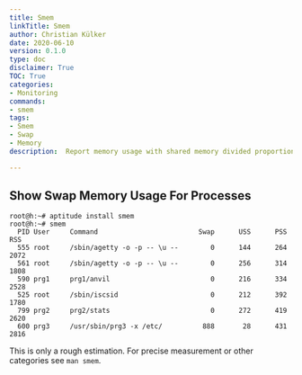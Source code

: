 ```yaml
---
title: Smem
linkTitle: Smem
author: Christian Külker
date: 2020-06-10
version: 0.1.0
type: doc
disclaimer: True
TOC: True
categories:
- Monitoring
commands:
- smem
tags:
- Smem
- Swap
- Memory
description:  Report memory usage with shared memory divided proportionally

---
```


## Show Swap Memory Usage For Processes

```shell
root@h:~# aptitude install smem
root@h:~# smem
  PID User     Command                         Swap      USS      PSS      RSS
  555 root     /sbin/agetty -o -p -- \u --        0      144      264     2072
  561 root     /sbin/agetty -o -p -- \u --        0      256      314     1808
  590 prg1     prg1/anvil                         0      216      334     2528
  525 root     /sbin/iscsid                       0      212      392     1780
  799 prg2     prg2/stats                         0      272      419     2620
  600 prg3     /usr/sbin/prg3 -x /etc/          888       28      431     2816
```

This is only a rough estimation. For precise measurement or other categories
see `man smem`.
